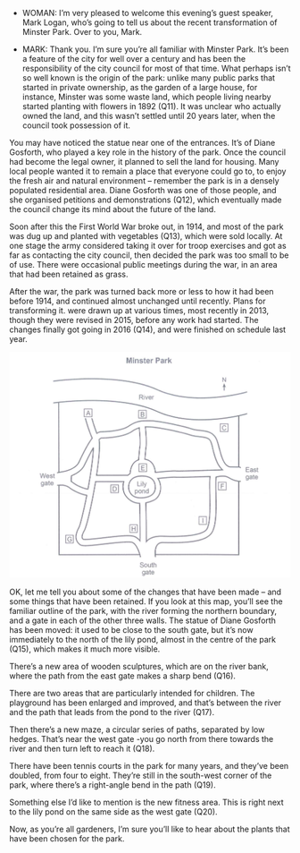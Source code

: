 - WOMAN: 
I’m very pleased to welcome this evening’s guest speaker, Mark Logan, who’s going to tell us about the recent transformation of Minster Park. Over to you, Mark.

- MARK: 
Thank you. I’m sure you’re all familiar with Minster Park. It’s been a feature of the city for well over a century and has been the responsibility of the city council for most of that time. What perhaps isn’t so well known is the origin of the park: unlike many public parks that started in private ownership, as the garden of a large house, for instance, Minster was some waste land, which people living nearby started planting with flowers in 1892 (Q11). It was unclear who actually owned the land, and this wasn’t settled until 20 years later, when the council took possession of it.

You may have noticed the statue near one of the entrances. It’s of Diane Gosforth, who played a key role in the history of the park. Once the council had become the legal owner, it planned to sell the land for housing. Many local people wanted it to remain a place that everyone could go to, to enjoy the fresh air and natural environment – remember the park is in a densely populated residential area. Diane Gosforth was one of those people, and she organised petitions and demonstrations (Q12), which eventually made the council change its mind about the future of the land.

Soon after this the First World War broke out, in 1914, and most of the park was dug up and planted with vegetables (Q13), which were sold locally. At one stage the army considered taking it over for troop exercises and got as far as contacting the city council, then decided the park was too small to be of use. There were occasional public meetings during the war, in an area that had been retained as grass.

After the war, the park was turned back more or less to how it had been before 1914, and continued almost unchanged until recently. Plans for transforming it. were drawn up at various times, most recently in 2013, though they were revised in 2015, before any work had started. The changes finally got going in 2016 (Q14), and were finished on schedule last year.

![alt text](image.png)

OK, let me tell you about some of the changes that have been made – and some things that have been retained. If you look at this map, you’ll see the familiar outline of the park, with the river forming the northern boundary, and a gate in each of the other three walls. The statue of Diane Gosforth has been moved: it used to be close to the south gate, but it’s now immediately to the north of the lily pond, almost in the centre of the park (Q15), which makes it much more visible.

There’s a new area of wooden sculptures, which are on the river bank, where the path from the east gate makes a sharp bend (Q16).

There are two areas that are particularly intended for children. The playground has been enlarged and improved, and that’s between the river and the path that leads from the pond to the river (Q17).

Then there’s a new maze, a circular series of paths, separated by low hedges. That’s near the west gate -you go north from there towards the river and then turn left to reach it (Q18).
       
There have been tennis courts in the park for many years, and they’ve been doubled, from four to eight. They’re still in the south-west corner of the park, where there’s a right-angle bend in the path (Q19).

Something else I’d like to mention is the new fitness area. This is right next to the lily pond on the same side as the west gate (Q20).

Now, as you’re all gardeners, I’m sure you’ll like to hear about the plants that have been chosen for the park.
 